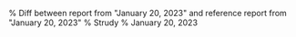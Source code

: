 % Diff between report from "January 20, 2023" and reference report from "January 20, 2023"
% Strudy
% January 20, 2023


